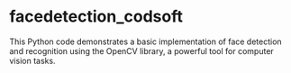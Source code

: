 # facedetection_codsoft
This Python code demonstrates a basic implementation of face detection and recognition using the OpenCV library, a powerful tool for computer vision tasks. 
